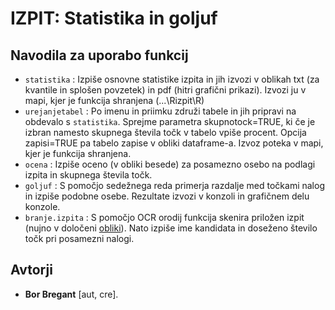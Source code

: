 # IZPIT: Statistika in goljuf

## Navodila za uporabo funkcij

* `statistika` : Izpiše osnovne statistike izpita in jih izvozi v oblikah txt (za kvantile in splošen povzetek) in pdf (hitri grafični prikazi). Izvozi ju v mapi, kjer je funkcija shranjena (...\Rizpit\R)
* `urejanjetabel` : Po imenu in priimku združi tabele in jih pripravi na obdevalo s `statistika`. Sprejme parametra skupnotock=TRUE, ki če je izbran namesto skupnega števila točk v tabelo vpiše procent. Opcija zapisi=TRUE pa tabelo zapise v obliki dataframe-a. Izvoz poteka v mapi, kjer je funkcija shranjena.
* `ocena` : Izpiše oceno (v obliki besede) za posamezno osebo na podlagi izpita in skupnega števila točk.
* `goljuf` : S pomočjo sedežnega reda primerja razdalje med točkami nalog in izpiše podobne osebe. Rezultate izvozi v konzoli in grafičnem delu konzole.
* `branje.izpita` : S pomočjo OCR orodij funkcija skenira priložen izpit (nujno v določeni [obliki](https://github.com/borbregant/izpitgimnazija)). Nato izpiše ime kandidata in doseženo število točk pri posamezni nalogi.

## Avtorji
  - **Bor Bregant** \[aut, cre\].
